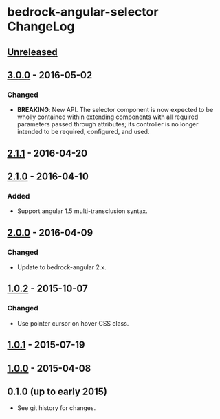 # bedrock-angular-selector ChangeLog

## [Unreleased]

## [3.0.0] - 2016-05-02

### Changed
- **BREAKING**: New API. The selector component is now expected to be
  wholly contained within extending components with all required parameters
  passed through attributes; its controller is no longer intended to be
  required, configured, and used.

## [2.1.1] - 2016-04-20

## [2.1.0] - 2016-04-10

### Added
- Support angular 1.5 multi-transclusion syntax.

## [2.0.0] - 2016-04-09

### Changed
- Update to bedrock-angular 2.x.

## [1.0.2] - 2015-10-07

### Changed
- Use pointer cursor on hover CSS class.

## [1.0.1] - 2015-07-19

## [1.0.0] - 2015-04-08

## 0.1.0 (up to early 2015)

- See git history for changes.

[Unreleased]: https://github.com/digitalbazaar/bedrock-angular-selector/compare/3.0.0...HEAD
[3.0.0]: https://github.com/digitalbazaar/bedrock-angular-selector/compare/2.1.1...3.0.0
[2.1.1]: https://github.com/digitalbazaar/bedrock-angular-selector/compare/2.1.0...2.1.1
[2.1.0]: https://github.com/digitalbazaar/bedrock-angular-selector/compare/2.0.0...2.1.0
[2.0.0]: https://github.com/digitalbazaar/bedrock-angular-selector/compare/1.0.2...2.0.0
[1.0.2]: https://github.com/digitalbazaar/bedrock-angular-selector/compare/1.0.1...1.0.2
[1.0.1]: https://github.com/digitalbazaar/bedrock-angular-selector/compare/1.0.0...1.0.1
[1.0.0]: https://github.com/digitalbazaar/bedrock-angular-selector/compare/0.1.0...1.0.0
